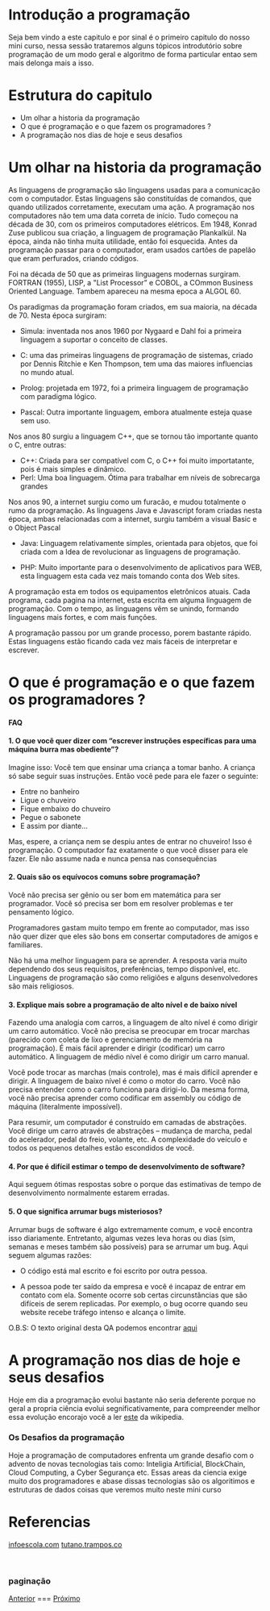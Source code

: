 # Introdução a programação

Seja bem vindo a este capitulo e por sinal é o primeiro capitulo do nosso mini curso, nessa sessão trataremos alguns tópicos introdutório sobre programação de um modo geral e algoritmo de forma particular entao sem mais delonga mais a isso.

# Estrutura do capitulo

- Um olhar a historia da programação
- O que é programação e o que fazem os programadores ?
- A programação nos dias de hoje e seus desafios

# Um olhar na historia da programação

As linguagens de programação são linguagens usadas para a comunicação com o computador. Estas linguagens são constituídas de comandos, que quando utilizados corretamente, executam uma ação. A programação nos computadores não tem uma data correta de início. Tudo começou na década de 30, com os primeiros computadores elétricos. Em 1948, Konrad Zuse publicou sua criação, a linguagem de programação Plankalkül. Na época, ainda não tinha muita utilidade, então foi esquecida. Antes da programação passar para o computador, eram usados cartões de papelão que eram perfurados, criando códigos.

Foi na década de 50 que as primeiras linguagens modernas surgiram. FORTRAN (1955), LISP, a "List Processor” e COBOL, a COmmon Business Oriented Language. Tambem apareceu na mesma epoca a ALGOL 60.

Os paradigmas da programação foram criados, em sua maioria, na década de 70. Nesta época surgiram:

- Simula: inventada nos anos 1960 por Nygaard e Dahl foi a primeira linguagem a suportar o conceito de classes.

- C: uma das primeiras linguagens de programação de sistemas, criado por Dennis Ritchie e Ken Thompson, tem uma das maiores influencias no mundo atual.

- Prolog: projetada em 1972, foi a primeira linguagem de programação com paradigma lógico.

- Pascal: Outra importante linguagem, embora atualmente esteja quase sem uso.

Nos anos 80 surgiu a linguagem C++, que se tornou tão importante quanto o C, entre outras:

- C++: Criada para ser compatível com C, o C++ foi muito importatante, pois é mais simples e dinâmico.
- Perl: Uma boa linguagem. Ótima para trabalhar em níveis de sobrecarga grandes

Nos anos 90, a internet surgiu como um furacão, e mudou totalmente o rumo da programação. As linguagens Java e Javascript foram criadas nesta época, ambas relacionadas com a internet, surgiu também a visual Basic e o Object Pascal

- Java: Linguagem relativamente simples, orientada para objetos, que foi criada com a Idea de revolucionar as linguagens de programação.

- PHP: Muito importante para o desenvolvimento de aplicativos para WEB, esta linguagem esta cada vez mais tomando conta dos Web sites.

A programação esta em todos os equipamentos eletrônicos atuais. Cada programa, cada pagina na internet, esta escrita em alguma linguagem de programação. Com o tempo, as linguagens vêm se unindo, formando linguagens mais fortes, e com mais funções.

A programação passou por um grande processo, porem bastante rápido. Estas linguagens estão ficando cada vez mais fáceis de interpretar e escrever.

# O que é programação e o que fazem os programadores ?

#### FAQ

#### 1. O que você quer dizer com “escrever instruções específicas para uma máquina burra mas obediente”?

Imagine isso: Você tem que ensinar uma criança a tomar banho. A criança só sabe seguir suas instruções. Então você pede para ele fazer o seguinte:

- Entre no banheiro
- Ligue o chuveiro
- Fique embaixo do chuveiro
- Pegue o sabonete
- E assim por diante…

Mas, espere, a criança nem se despiu antes de entrar no chuveiro! Isso é programação. O computador faz exatamente o que você disser para ele fazer. Ele não assume nada e nunca pensa nas consequências

#### 2. Quais são os equívocos comuns sobre programação?

Você não precisa ser gênio ou ser bom em matemática para ser programador. Você só precisa ser bom em resolver problemas e ter pensamento lógico.

Programadores gastam muito tempo em frente ao computador, mas isso não quer dizer que eles são bons em consertar computadores de amigos e familiares.

Não há uma melhor linguagem para se aprender. A resposta varia muito dependendo dos seus requisitos, preferências, tempo disponível, etc. Linguagens de programação são como religiões e alguns desenvolvedores são mais religiosos.

#### 3. Explique mais sobre a programação de alto nível e de baixo nível

Fazendo uma analogia com carros, a linguagem de alto nível é como dirigir um carro automático. Você não precisa se preocupar em trocar marchas (parecido com coleta de lixo e gerenciamento de memória na programação). É mais fácil aprender e dirigir (codificar) um carro automático. A linguagem de médio nível é como dirigir um carro manual.

Você pode trocar as marchas (mais controle), mas é mais difícil aprender e dirigir. A linguagem de baixo nível é como o motor do carro. Você não precisa entender como o carro funciona para dirigi-lo. Da mesma forma, você não precisa aprender como codificar em assembly ou código de máquina (literalmente impossível).

Para resumir, um computador é construído em camadas de abstrações. Você dirige um carro através de abstrações – mudança de marcha, pedal do acelerador, pedal do freio, volante, etc. A complexidade do veículo e todos os pequenos detalhes estão escondidos de você.

#### 4. Por que é difícil estimar o tempo de desenvolvimento de software?

Aqui seguem ótimas respostas sobre o porque das estimativas de tempo de desenvolvimento normalmente estarem erradas.

#### 5. O que significa arrumar bugs misteriosos?

Arrumar bugs de software é algo extremamente comum, e você encontra isso diariamente. Entretanto, algumas vezes leva horas ou dias (sim, semanas e meses também são possíveis) para se arrumar um bug. Aqui seguem algumas razões:

- O código está mal escrito e foi escrito por outra pessoa.

- A pessoa pode ter saído da empresa e você é incapaz de entrar em contato com ela. Somente ocorre sob certas circunstâncias que são difíceis de serem replicadas. Por exemplo, o bug ocorre quando seu website recebe tráfego intenso e alcança o limite.

O.B.S: O texto original desta QA podemos encontrar [aqui](http://tutano.trampos.co/8540-programacao-que-fazem-programadores/)

# A programação nos dias de hoje e seus desafios

Hoje em dia a programação evolui bastante não seria deferente porque no geral a propria ciência evolui segnificativamente, para compreender melhor essa evolução encorajo você a ler [este](https://pt.wikipedia.org/wiki/Hist%C3%B3ria_das_linguagens_de_programa%C3%A7%C3%A3o) da wikipedia.

### Os Desafios da programação

Hoje a programação de computadores enfrenta um grande desafio com o advento de novas tecnologias tais como: Inteligia Artificial, BlockChain, Cloud Computing, a Cyber Segurança etc. Essas areas da ciencia exige muito dos programadores e abase dissas tecnologias são os algoritimos e estruturas de dados coisas que veremos muito neste mini curso

# Referencias

[infoescola.com](https://www.infoescola.com/informatica/historia-da-programacao/)
[tutano.trampos.co](http://tutano.trampos.co/8540-programacao-que-fazem-programadores/)

<br >

### paginação

[Anterior](https://github.com/ISPM-Benguela/curso-introdutorio-de-programacao/tree/master) ===
[Próximo](https://github.com/ISPM-Benguela/curso-introdutorio-de-programacao/tree/master/capitulo2)
